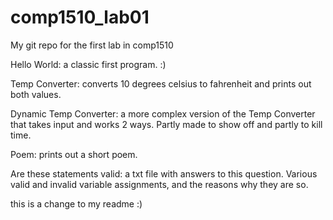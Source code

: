 # comp1510_lab01
My git repo for the first lab in comp1510

Hello World: a classic first program. :)

Temp Converter: converts 10 degrees celsius to fahrenheit and prints out both values.

Dynamic Temp Converter: a more complex version of the Temp Converter that takes input and works 2 ways. Partly made to show off and partly to kill time.

Poem: prints out a short poem.

Are these statements valid: a txt file with answers to this question. Various valid and invalid variable assignments, and the reasons why they are so.

this is a change to my readme :)